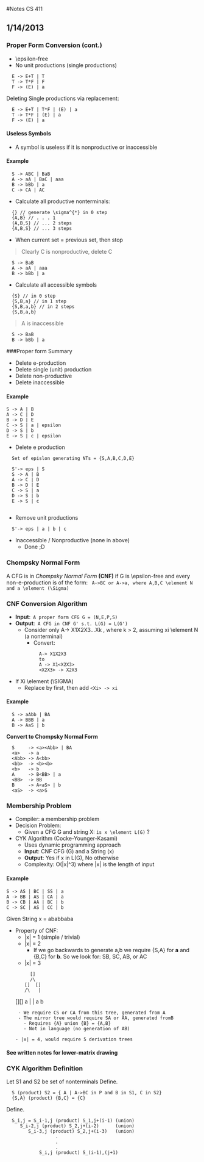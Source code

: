 #Notes CS 411
## 1/14/2013

### Proper Form Conversion (cont.)
- \epsilon-free
- No unit productions (single productions)
```
  E -> E+T | T
  T -> T*F | F
  F -> (E) | a
```
Deleting Single productions via replacement:
```
  E -> E+T | T*F | (E) | a
  T -> T*F | (E) | a
  F -> (E) | a
```

#### Useless Symbols
- A symbol is useless if it is nonproductive or inaccessible

#### Example
```
  S -> ABC | BaB
  A -> aA | BaC | aaa
  B -> bBb | a
  C -> CA | AC 
```
- Calculate all productive nonterminals:
```
  {} // generate \sigma^{*} in 0 step
  {A,B} // . . . 1
  {A,B,S} // ... 2 steps
  {A,B,S} // ... 3 steps
```
- When current set = previous set, then stop

> Clearly C is nonproductive, delete C

```
  S -> BaB
  A -> aA | aaa
  B -> bBb | a
```

- Calculate all accessible symbols
```
  {S} // in 0 step
  {S,B,a} // in 1 step
  {S,B,a,b} // in 2 steps
  {S,B,a,b} 
```

> A is inaccessible 

```
  S -> BaB
  B -> bBb | a
```

###Proper form Summary
- Delete e-production
- Delete single (unit) production
- Delete non-productive
- Delete inaccessible 

#### Example

```
S -> A | B
A -> C | D
B -> D | E
C -> S | a | epsilon
D -> S | b
E -> S | c | epsilon 
```
- Delete e production

```
  Set of epislon generating NTs = {S,A,B,C,D,E}
  
  S'-> eps | S
  S -> A | B 
  A -> C | D
  B -> D | E
  C -> S | a 
  D -> S | b
  E -> S | c
 
```
- Remove unit productions

```
  S'-> eps | a | b | c
```
- Inaccessible / Nonproductive (none in above)
  - Done ;D

### Chompsky Normal Form
A CFG is in *Chompsky Normal Form* **(CNF)** if G is \epsilon-free and every non-e-production is of the form: `` A->BC or A->a, where A,B,C \element N and a \element (\Sigma)``

### CNF Conversion Algorithm
- **Input**:` A proper form CFG G = (N,E,P,S)` 
- **Output**:` A CFG in CNF G' s.t. L(G) = L(G')`
  - Consider only A-> X1X2X3...Xk , where k > 2, assuming xi \element N (a nonterminal) 
    - Convert:
      ```
        A-> X1X2X3
        to
        A -> X1<X2X3>
        <X2X3> -> X2X3
      ```
- If Xi \element (\SIGMA)
  - Replace by <Xi> first, then add `<Xi> -> xi` 

#### Example
```
  S -> aAbb | BA
  A -> BBB | a
  B -> AaS | b
```

**Convert to Chompsky Normal Form**

```
  S     -> <a><Abb> | BA
  <a>   -> a 
  <Abb> -> A<bb>
  <bb>  -> <b><b>
  <b>   -> b
  A     -> B<BB> | a
  <BB>  -> BB
  B     -> A<aS> | b
  <aS>  -> <a>S
```

### Membership Problem
- Compiler: a membership problem 
- Decision Problem:
  - Given a CFG G and string X: `is x \element L(G)` ?
- CYK Algorithm (Cocke-Younger-Kasami) 
  - Uses dynamic programming approach 
  - **Input**: CNF CFG (G)  and a String (x)
  - **Output**: Yes if x in L(G), No otherwise 
  - Complexity: O(|x|^3) where |x| is the length of input 

#### Example
```
S -> AS | BC | SS | a
A -> BB | AS | CA | a
B -> CB | AA | BC | b
C -> SC | AS | CC | b
```
Given String x = ababbaba 

- Property of CNF:
  - |x| = 1 (simple / trivial)
  - |x| = 2 
    - If we go backwards to generate a,b we require {S,A} for **a** and {B,C} for **b**. So we look for: SB, SC, AB, or AC  
  - |x| = 3 
    ```
      []
      /\
    []  []
    /\   |
   [][]  a
   |  | 
   a  b
   ```
    - We require CS or CA from this tree, generated from A
    - The mirror tree would require SA or AA, generated fromB
      - Requires {A} union {B} = {A,B} 
      - Not in language (no generation of AB)  

  - |x| = 4, would require 5 derivation trees 

#### See written notes for lower-matrix drawing

### CYK Algorithm Definition
Let S1 and S2 be set of nonterminals
Define.
```
  S (product) S2 = { A | A->BC in P and B in S1, C in S2}
  {S,A} (product) {B,C} = {C}
```
Define.
```
  S_i,j = S_i-1,j (product) S_1,j+(i-1) (union)
     S_i-2,j (product) S_2,j+(i-2)      (union)
        S_i-3,j (product) S_2,j+(i-3)   (union)
                  .
                  .
                  .
            S_i,j (product) S_(i-1),(j+1) 

```
